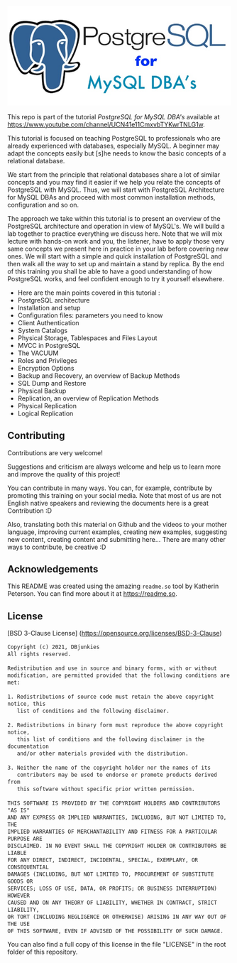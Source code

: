 
![Logo](https://raw.githubusercontent.com/DBjunkies/pg-for-mysq-dba/25991211f3c9829ab9a321cec7f5d64fb864b14b/pg_for_mysql_dba-logo-785x350.png)

    
This repo is part of the tutorial *PostgreSQL for MySQL DBA's* available at https://www.youtube.com/channel/UCN41e11CmxvbTYKwrTNLG1w.

This tutorial is focused on teaching PostgreSQL to professionals who are already experienced with databases, especially MySQL. A beginner may adapt the concepts easily but [s]he needs to know the basic concepts of a relational database. 

We start from the principle that relational databases share a lot of similar concepts and you may find it easier if we help you relate the concepts of PostgreSQL with MySQL. Thus, we will start with PostgreSQL Architecture for MySQL DBAs and proceed with most common installation methods, configuration and so on.

The approach we take within this tutorial is to present an overview of the PostgreSQL architecture and operation in view of MySQL's. We will build a lab together to practice everything we discuss here. Note that we will mix lecture with hands-on work and you, the listener, have to apply those very same concepts we present here in practice in your lab before covering new ones. We will start with a simple and quick installation of PostgreSQL and then walk all the way to set up and maintain a stand by replica. By the end of this training you shall be able to have a good understanding of how PostgreSQL works, and feel confident enough to try it yourself elsewhere.

 - Here are the main points covered in this tutorial :
 - PostgreSQL architecture 
 - Installation and setup
 - Configuration files: parameters you need to know
 - Client Authentication
 - System Catalogs
 - Physical Storage, Tablespaces and Files Layout
 - MVCC in PostgreSQL 
 - The VACUUM
 - Roles and Privileges
 - Encryption Options 
 - Backup and Recovery, an overview of Backup Methods 
 - SQL Dump and Restore 
 - Physical Backup 
 - Replication, an overview of Replication Methods
 - Physical Replication
 - Logical Replication


## Contributing

Contributions are very welcome!

Suggestions and criticism are always welcome and help us to learn more and improve the quality of this project!

You can contribute in many ways. You can, for example, contribute by promoting this training on your social media. Note that most of us are not English native speakers and reviewing the documents here is a great Contribution :D 

Also, translating both this material on Github and the videos to your mother language, improving current examples, creating new examples, suggesting new content, creating content and submitting here... There are many other ways to contribute, be creative :D


## Acknowledgements
This README was created using the amazing `readme.so` tool by Katherin Peterson. You can find more about it at https://readme.so.

  
## License

[BSD 3-Clause License] (https://opensource.org/licenses/BSD-3-Clause)
```
Copyright (c) 2021, DBjunkies
All rights reserved.

Redistribution and use in source and binary forms, with or without
modification, are permitted provided that the following conditions are met:

1. Redistributions of source code must retain the above copyright notice, this
   list of conditions and the following disclaimer.

2. Redistributions in binary form must reproduce the above copyright notice,
   this list of conditions and the following disclaimer in the documentation
   and/or other materials provided with the distribution.

3. Neither the name of the copyright holder nor the names of its
   contributors may be used to endorse or promote products derived from
   this software without specific prior written permission.

THIS SOFTWARE IS PROVIDED BY THE COPYRIGHT HOLDERS AND CONTRIBUTORS "AS IS"
AND ANY EXPRESS OR IMPLIED WARRANTIES, INCLUDING, BUT NOT LIMITED TO, THE
IMPLIED WARRANTIES OF MERCHANTABILITY AND FITNESS FOR A PARTICULAR PURPOSE ARE
DISCLAIMED. IN NO EVENT SHALL THE COPYRIGHT HOLDER OR CONTRIBUTORS BE LIABLE
FOR ANY DIRECT, INDIRECT, INCIDENTAL, SPECIAL, EXEMPLARY, OR CONSEQUENTIAL
DAMAGES (INCLUDING, BUT NOT LIMITED TO, PROCUREMENT OF SUBSTITUTE GOODS OR
SERVICES; LOSS OF USE, DATA, OR PROFITS; OR BUSINESS INTERRUPTION) HOWEVER
CAUSED AND ON ANY THEORY OF LIABILITY, WHETHER IN CONTRACT, STRICT LIABILITY,
OR TORT (INCLUDING NEGLIGENCE OR OTHERWISE) ARISING IN ANY WAY OUT OF THE USE
OF THIS SOFTWARE, EVEN IF ADVISED OF THE POSSIBILITY OF SUCH DAMAGE.
```

You can also find a full copy of this license in the file "LICENSE" in the root folder of this repository.
